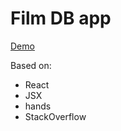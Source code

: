 # Film DB app

[Demo](https://github.com/yumedzi/FilmsDB)

Based on:
* React
* JSX
* hands
* StackOverflow


